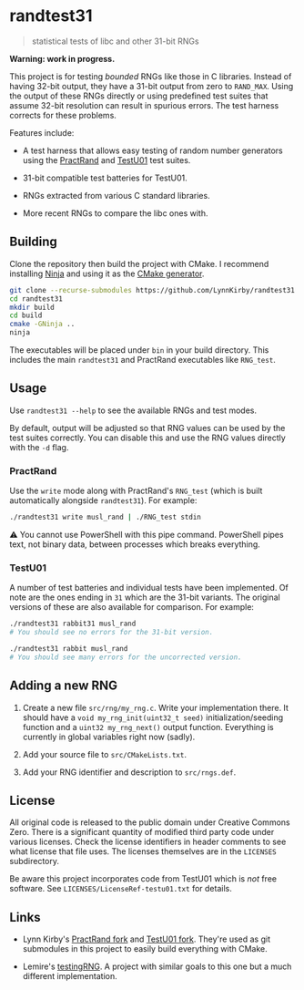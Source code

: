 <!-- SPDX-License-Identifier: CC0-1.0 -->
<!-- SPDX-FileCopyrightText: 2020 Lynn Kirby -->

# randtest31
> statistical tests of libc and other 31-bit RNGs

**Warning: work in progress.**

This project is for testing *bounded* RNGs like those in C libraries. Instead of
having 32-bit output, they have a 31-bit output from zero to `RAND_MAX`. Using
the output of these RNGs directly or using predefined test suites that assume
32-bit resolution can result in spurious errors. The test harness corrects for
these problems.

Features include:

* A test harness that allows easy testing of random number generators using the
  [PractRand][] and [TestU01][] test suites.

* 31-bit compatible test batteries for TestU01.

* RNGs extracted from various C standard libraries.

* More recent RNGs to compare the libc ones with.

## Building

Clone the repository then build the project with CMake. I recommend installing
[Ninja][] and using it as the [CMake generator][].

```sh
git clone --recurse-submodules https://github.com/LynnKirby/randtest31
cd randtest31
mkdir build
cd build
cmake -GNinja ..
ninja
```

The executables will be placed under `bin` in your build directory. This
includes the main `randtest31` and PractRand executables like `RNG_test`.

## Usage

Use `randtest31 --help` to see the available RNGs and test modes.

By default, output will be adjusted so that RNG values can be used by the test
suites correctly. You can disable this and use the RNG values directly with the
`-d` flag.

### PractRand

Use the `write` mode along with PractRand's `RNG_test` (which is built
automatically alongside `randtest31`). For example:

```sh
./randtest31 write musl_rand | ./RNG_test stdin
```

⚠️ You cannot use PowerShell with this pipe command. PowerShell pipes text, not
binary data, between processes which breaks everything.

### TestU01

A number of test batteries and individual tests have been implemented. Of note
are the ones ending in `31` which are the 31-bit variants. The original versions
of these are also available for comparison. For example:

```sh
./randtest31 rabbit31 musl_rand
# You should see no errors for the 31-bit version.

./randtest31 rabbit musl_rand
# You should see many errors for the uncorrected version.
```

## Adding a new RNG

1. Create a new file `src/rng/my_rng.c`. Write your implementation there. It
   should have a `void my_rng_init(uint32_t seed)` initialization/seeding
   function and a `uint32 my_rng_next()` output function. Everything is
   currently in global variables right now (sadly).

2. Add your source file to `src/CMakeLists.txt`.

3. Add your RNG identifier and description to `src/rngs.def`.

## License

All original code is released to the public domain under Creative Commons Zero.
There is a significant quantity of modified third party code under various
licenses. Check the license identifiers in header comments to see what license
that file uses. The licenses themselves are in the `LICENSES` subdirectory.

Be aware this project incorporates code from TestU01 which is *not* free
software. See `LICENSES/LicenseRef-testu01.txt` for details.

## Links

* Lynn Kirby's [PractRand fork][] and [TestU01 fork][]. They're used as git
  submodules in this project to easily build everything with CMake.

* Lemire's [testingRNG][]. A project with similar goals to this one but a much
  different implementation.

[PractRand]: http://pracrand.sourceforge.net/
[TestU01]: http://simul.iro.umontreal.ca/testu01/tu01.html
[Ninja]: https://ninja-build.org/
[CMake generator]: https://cmake.org/cmake/help/latest/generator/Ninja.html
[PractRand fork]: https://github.com/LynnKirby/PractRand
[TestU01 fork]: https://github.com/LynnKirby/TestU01
[testingRNG]: https://github.com/lemire/testingRNG
